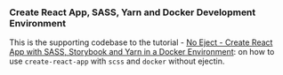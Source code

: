 ### Create React App, SASS, Yarn and Docker Development Environment

This is the supporting codebase to the tutorial - [No Eject - Create React App with SASS, Storybook and Yarn in a Docker Environment](http://start.jcolemorrison.com/no-eject-create-react-app-with-sass-storybook-and-yarn-in-a-docker-environment/): on how to use `create-react-app` with `scss` and `docker` without ejectin.